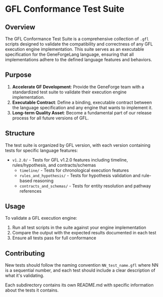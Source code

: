 # GFL Conformance Test Suite

## Overview

The GFL Conformance Test Suite is a comprehensive collection of `.gfl` scripts designed to validate the compatibility and correctness of any GFL execution engine implementation. This suite serves as an executable specification for the GeneForgeLang language, ensuring that all implementations adhere to the defined language features and behaviors.

## Purpose

1. **Accelerate GF Development**: Provide the GeneForge team with a standardized test suite to validate their execution engine implementation.
2. **Executable Contract**: Define a binding, executable contract between the language specification and any engine that wants to implement it.
3. **Long-term Quality Asset**: Become a fundamental part of our release process for all future versions of GFL.

## Structure

The test suite is organized by GFL version, with each version containing tests for specific language features:

- `v1.2.0/` - Tests for GFL v1.2.0 features including timeline, rules/hypothesis, and contracts/schemas
  - `timeline/` - Tests for chronological execution features
  - `rules_and_hypothesis/` - Tests for hypothesis validation and rule-based reasoning
  - `contracts_and_schemas/` - Tests for entity resolution and pathway references

## Usage

To validate a GFL execution engine:

1. Run all test scripts in the suite against your engine implementation
2. Compare the output with the expected results documented in each test
3. Ensure all tests pass for full conformance

## Contributing

New tests should follow the naming convention `NN_test_name.gfl` where NN is a sequential number, and each test should include a clear description of what it's validating.

Each subdirectory contains its own README.md with specific information about the tests it contains.
